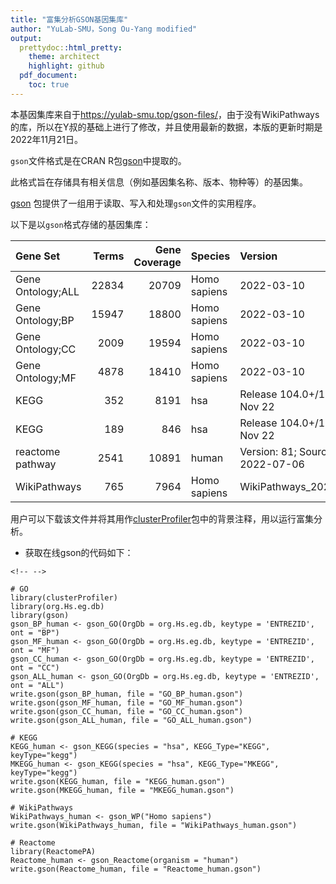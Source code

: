 ```yaml
---
title: "富集分析GSON基因集库"
author: "YuLab-SMU，Song Ou-Yang modified"
output:
  prettydoc::html_pretty:
    theme: architect
    highlight: github
  pdf_document:
    toc: true
---
```




本基因集库来自于<https://yulab-smu.top/gson-files/>，由于没有WikiPathways的库，所以在Y叔的基础上进行了修改，并且使用最新的数据，本版的更新时期是2022年11月21日。

`gson`文件格式是在CRAN R包[gson](https://CRAN.R-project.org/package=gson)中提取的。

此格式旨在存储具有相关信息（例如基因集名称、版本、物种等）的基因集。

[gson](https://CRAN.R-project.org/package=gson) 包提供了一组用于读取、写入和处理`gson`文件的实用程序。

以下是以`gson`格式存储的基因集库：


|Gene Set          | Terms| Gene Coverage|Species      |Version                              |URL                                                                             |
|:-----------------|-----:|-------------:|:------------|:------------------------------------|:-------------------------------------------------------------------------------|
|Gene Ontology;ALL | 22834|         20709|Homo sapiens |2022-03-10                           |[<img src="https://yulab-smu.top/gson-files/img/download-solid.svg" width="30"/>](https://yulab-smu.top/gson-files/GO_ALL_human.gson)|
|Gene Ontology;BP  | 15947|         18800|Homo sapiens |2022-03-10                           |[<img src="https://yulab-smu.top/gson-files/img/download-solid.svg" width="30"/>](https://yulab-smu.top/gson-files/GO_BP_human.gson)|
|Gene Ontology;CC  |  2009|         19594|Homo sapiens |2022-03-10                           |[<img src="https://yulab-smu.top/gson-files/img/download-solid.svg" width="30"/>](https://yulab-smu.top/gson-files/GO_CC_human.gson)|
|Gene Ontology;MF  |  4878|         18410|Homo sapiens |2022-03-10                           |[<img src="https://yulab-smu.top/gson-files/img/download-solid.svg" width="30"/>](https://yulab-smu.top/gson-files/GO_MF_human.gson)|
|KEGG              |   352|          8191|hsa          |Release 104.0+/11-20, Nov 22         |[<img src="https://yulab-smu.top/gson-files/img/download-solid.svg" width="30"/>](https://yulab-smu.top/gson-files/KEGG_human.gson)|
|KEGG              |   189|           846|hsa          |Release 104.0+/11-20, Nov 22         |[<img src="https://yulab-smu.top/gson-files/img/download-solid.svg" width="30"/>](https://yulab-smu.top/gson-files/MKEGG_human.gson)|
|reactome pathway  |  2541|         10891|human        |Version: 81; Source date: 2022-07-06 |[<img src="https://yulab-smu.top/gson-files/img/download-solid.svg" width="30"/>](https://yulab-smu.top/gson-files/Reactome_human.gson)|
|WikiPathways      |   765|          7964|Homo sapiens |WikiPathways_20221110                |[<img src="https://yulab-smu.top/gson-files/img/download-solid.svg" width="30"/>](https://yulab-smu.top/gson-files/WikiPathways_human.gson)|

用户可以下载该文件并将其用作[clusterProfiler](http://bioconductor.org/packages/clusterProfiler)包中的背景注释，用以运行富集分析。

-   获取在线gson的代码如下：

```{=html}
<!-- -->
```
    # GO
    library(clusterProfiler)
    library(org.Hs.eg.db)
    library(gson)
    gson_BP_human <- gson_GO(OrgDb = org.Hs.eg.db, keytype = 'ENTREZID', ont = "BP")
    gson_MF_human <- gson_GO(OrgDb = org.Hs.eg.db, keytype = 'ENTREZID', ont = "MF")
    gson_CC_human <- gson_GO(OrgDb = org.Hs.eg.db, keytype = 'ENTREZID', ont = "CC")
    gson_ALL_human <- gson_GO(OrgDb = org.Hs.eg.db, keytype = 'ENTREZID', ont = "ALL")
    write.gson(gson_BP_human, file = "GO_BP_human.gson")
    write.gson(gson_MF_human, file = "GO_MF_human.gson")
    write.gson(gson_CC_human, file = "GO_CC_human.gson")
    write.gson(gson_ALL_human, file = "GO_ALL_human.gson")

    # KEGG
    KEGG_human <- gson_KEGG(species = "hsa", KEGG_Type="KEGG", keyType="kegg") 
    MKEGG_human <- gson_KEGG(species = "hsa", KEGG_Type="MKEGG", keyType="kegg") 
    write.gson(KEGG_human, file = "KEGG_human.gson")
    write.gson(MKEGG_human, file = "MKEGG_human.gson")

    # WikiPathways
    WikiPathways_human <- gson_WP("Homo sapiens") 
    write.gson(WikiPathways_human, file = "WikiPathways_human.gson")

    # Reactome
    library(ReactomePA)
    Reactome_human <- gson_Reactome(organism = "human")
    write.gson(Reactome_human, file = "Reactome_human.gson")
